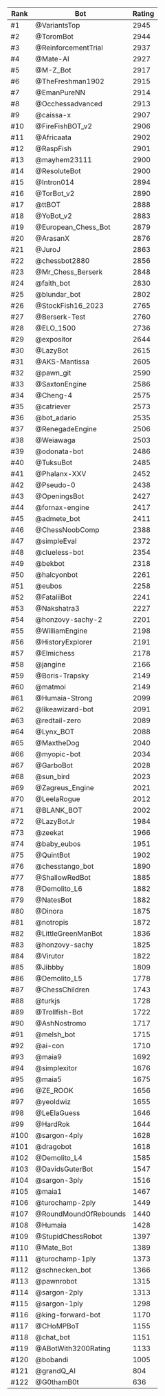 Rank|Bot|Rating
---|---|---
#1|@VariantsTop|2945
#2|@ToromBot|2944
#3|@ReinforcementTrial|2937
#4|@Mate-AI|2927
#5|@M-Z_Bot|2917
#6|@TheFreshman1902|2915
#7|@EmanPureNN|2914
#8|@Occhessadvanced|2913
#9|@caissa-x|2907
#10|@FireFishBOT_v2|2906
#11|@Africaata|2902
#12|@RaspFish|2901
#13|@mayhem23111|2900
#14|@ResoluteBot|2900
#15|@Intron014|2894
#16|@TorBot_v2|2890
#17|@ttBOT|2888
#18|@YoBot_v2|2883
#19|@European_Chess_Bot|2879
#20|@ArasanX|2876
#21|@JuroJ|2863
#22|@chessbot2880|2856
#23|@Mr_Chess_Berserk|2848
#24|@faith_bot|2830
#25|@blundar_bot|2802
#26|@StockFish16_2023|2765
#27|@Berserk-Test|2760
#28|@ELO_1500|2736
#29|@expositor|2644
#30|@LazyBot|2615
#31|@AKS-Mantissa|2605
#32|@pawn_git|2590
#33|@SaxtonEngine|2586
#34|@Cheng-4|2575
#35|@catriever|2573
#36|@bot_adario|2535
#37|@RenegadeEngine|2506
#38|@Weiawaga|2503
#39|@odonata-bot|2486
#40|@TuksuBot|2485
#41|@Phalanx-XXV|2452
#42|@Pseudo-0|2438
#43|@OpeningsBot|2427
#44|@fornax-engine|2417
#45|@admete_bot|2411
#46|@ChessNoobComp|2388
#47|@simpleEval|2372
#48|@clueless-bot|2354
#49|@bekbot|2318
#50|@halcyonbot|2261
#51|@eubos|2258
#52|@FataliiBot|2241
#53|@Nakshatra3|2227
#54|@honzovy-sachy-2|2201
#55|@WilliamEngine|2198
#56|@HistoryExplorer|2191
#57|@Elmichess|2178
#58|@jangine|2166
#59|@Boris-Trapsky|2149
#60|@matmoi|2149
#61|@Humaia-Strong|2099
#62|@likeawizard-bot|2091
#63|@redtail-zero|2089
#64|@Lynx_BOT|2088
#65|@MaxtheDog|2040
#66|@myopic-bot|2034
#67|@GarboBot|2028
#68|@sun_bird|2023
#69|@Zagreus_Engine|2021
#70|@LeelaRogue|2012
#71|@BLANK_BOT|2002
#72|@LazyBotJr|1984
#73|@zeekat|1966
#74|@baby_eubos|1951
#75|@QuintBot|1902
#76|@chesstango_bot|1890
#77|@ShallowRedBot|1885
#78|@Demolito_L6|1882
#79|@NatesBot|1882
#80|@Dinora|1875
#81|@notropis|1872
#82|@LittleGreenManBot|1836
#83|@honzovy-sachy|1825
#84|@Virutor|1822
#85|@Jibbby|1809
#86|@Demolito_L5|1778
#87|@ChessChildren|1743
#88|@turkjs|1728
#89|@Trollfish-Bot|1722
#90|@AshNostromo|1717
#91|@melsh_bot|1715
#92|@ai-con|1710
#93|@maia9|1692
#94|@simplexitor|1676
#95|@maia5|1675
#96|@ZE_ROOK|1656
#97|@yeoldwiz|1655
#98|@LeElaGuess|1646
#99|@HardRok|1644
#100|@sargon-4ply|1628
#101|@dragobot|1618
#102|@Demolito_L4|1585
#103|@DavidsGuterBot|1547
#104|@sargon-3ply|1516
#105|@maia1|1467
#106|@turochamp-2ply|1449
#107|@RoundMoundOfRebounds|1440
#108|@Humaia|1428
#109|@StupidChessRobot|1397
#110|@Mate_Bot|1389
#111|@turochamp-1ply|1373
#112|@schnecken_bot|1366
#113|@pawnrobot|1315
#114|@sargon-2ply|1313
#115|@sargon-1ply|1298
#116|@king-forward-bot|1170
#117|@CHoMPBoT|1155
#118|@chat_bot|1151
#119|@ABotWith3200Rating|1133
#120|@bobandi|1005
#121|@grandQ_AI|804
#122|@G0thamB0t|636
